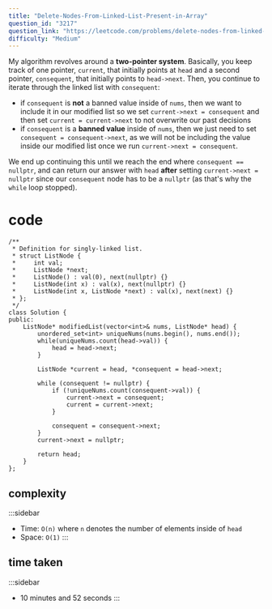 ```yaml
---
title: "Delete-Nodes-From-Linked-List-Present-in-Array"
question_id: "3217"
question_link: "https://leetcode.com/problems/delete-nodes-from-linked-list-present-in-array/"
difficulty: "Medium"
---
```


My algorithm revolves around a **two-pointer system**. 
Basically, you keep track of one pointer, `current`, that initially points at `head`
and a second pointer, `consequent`, that initially points to `head->next`.
Then, you continue to iterate through the linked list with `consequent`:

- if `consequent` is **not** a banned value inside of `nums`, then we want to include it in our modified list so we set `current->next = consequent` and then set `current = current->next` to not overwrite our past decisions
- if `consequent` is a **banned value** inside of `nums`, then we just need to set `consequent = consequent->next`, as we will not be including the value inside our modified list once we run `current->next = consequent`.

We end up continuing this until we reach the end where `consequent == nullptr`,
and can return our answer with `head` **after** setting `current->next = nullptr` since our `consequent` node has to be a `nullptr` (as that's why the `while` loop stopped).

# cod<span>e</span>

```{.cpp}
/**
 * Definition for singly-linked list.
 * struct ListNode {
 *     int val;
 *     ListNode *next;
 *     ListNode() : val(0), next(nullptr) {}
 *     ListNode(int x) : val(x), next(nullptr) {}
 *     ListNode(int x, ListNode *next) : val(x), next(next) {}
 * };
 */
class Solution {
public:
    ListNode* modifiedList(vector<int>& nums, ListNode* head) {
        unordered_set<int> uniqueNums(nums.begin(), nums.end());
        while(uniqueNums.count(head->val)) {
            head = head->next;
        }
        
        ListNode *current = head, *consequent = head->next;

        while (consequent != nullptr) {
            if (!uniqueNums.count(consequent->val)) {
                current->next = consequent;
                current = current->next;
            }

            consequent = consequent->next;
        }
        current->next = nullptr;

        return head;
    }
};
```

## complexit<span>y</span>

:::sidebar
- Time: `O(n)` where `n` denotes the number of elements inside of `head`
- Space: `O(1)`
:::

## time take<span>n</span>

:::sidebar
- 10 minutes and 52 seconds
:::
